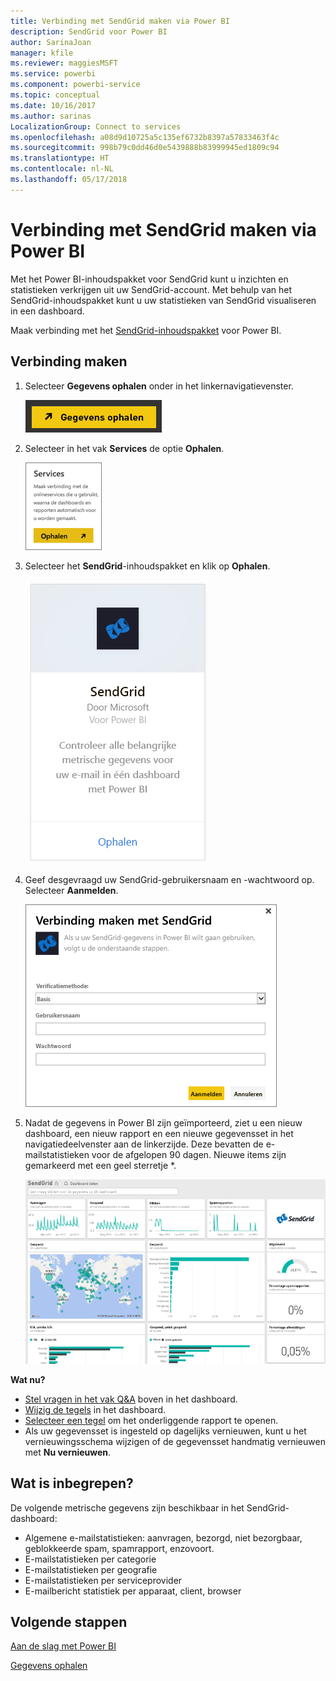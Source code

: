 ```yaml
---
title: Verbinding met SendGrid maken via Power BI
description: SendGrid voor Power BI
author: SarinaJoan
manager: kfile
ms.reviewer: maggiesMSFT
ms.service: powerbi
ms.component: powerbi-service
ms.topic: conceptual
ms.date: 10/16/2017
ms.author: sarinas
LocalizationGroup: Connect to services
ms.openlocfilehash: a08d9d10725a5c135ef6732b8397a57833463f4c
ms.sourcegitcommit: 998b79c0dd46d0e5439888b83999945ed1809c94
ms.translationtype: HT
ms.contentlocale: nl-NL
ms.lasthandoff: 05/17/2018
---
```

# <a name="connect-to-sendgrid-with-power-bi"></a>Verbinding met SendGrid maken via Power BI
Met het Power BI-inhoudspakket voor SendGrid kunt u inzichten en statistieken verkrijgen uit uw SendGrid-account. Met behulp van het SendGrid-inhoudspakket kunt u uw statistieken van SendGrid visualiseren in een dashboard.

Maak verbinding met het [SendGrid-inhoudspakket](https://app.powerbi.com/getdata/services/sendgrid) voor Power BI.

## <a name="how-to-connect"></a>Verbinding maken
1. Selecteer **Gegevens ophalen** onder in het linkernavigatievenster.
   
   ![](media/service-connect-to-sendgrid/pbi_getdata.png) 
2. Selecteer in het vak **Services** de optie **Ophalen**.
   
   ![](media/service-connect-to-sendgrid/pbi_getservices.png) 
3. Selecteer het **SendGrid**-inhoudspakket en klik op **Ophalen**.
   
   ![](media/service-connect-to-sendgrid/sendgrid.png) 
4. Geef desgevraagd uw SendGrid-gebruikersnaam en -wachtwoord op. Selecteer **Aanmelden**.
   
   ![](media/service-connect-to-sendgrid/pbi_sendgridsignin.png)
5. Nadat de gegevens in Power BI zijn geïmporteerd, ziet u een nieuw dashboard, een nieuw rapport en een nieuwe gegevensset in het navigatiedeelvenster aan de linkerzijde. Deze bevatten de e-mailstatistieken voor de afgelopen 90 dagen. Nieuwe items zijn gemarkeerd met een geel sterretje \*.
   
   ![](media/service-connect-to-sendgrid/pbi_sendgriddash.png)

**Wat nu?**

* [Stel vragen in het vak Q&A](power-bi-q-and-a.md) boven in het dashboard.
* [Wijzig de tegels](service-dashboard-edit-tile.md) in het dashboard.
* [Selecteer een tegel](service-dashboard-tiles.md) om het onderliggende rapport te openen.
* Als uw gegevensset is ingesteld op dagelijks vernieuwen, kunt u het vernieuwingsschema wijzigen of de gegevensset handmatig vernieuwen met **Nu vernieuwen**.

## <a name="whats-included"></a>Wat is inbegrepen?
De volgende metrische gegevens zijn beschikbaar in het SendGrid-dashboard:

* Algemene e-mailstatistieken: aanvragen, bezorgd, niet bezorgbaar, geblokkeerde spam, spamrapport, enzovoort.
* E-mailstatistieken per categorie
* E-mailstatistieken per geografie
* E-mailstatistieken per serviceprovider
* E-mailbericht statistiek per apparaat, client, browser

## <a name="next-steps"></a>Volgende stappen
[Aan de slag met Power BI](service-get-started.md)

[Gegevens ophalen](service-get-data.md)


